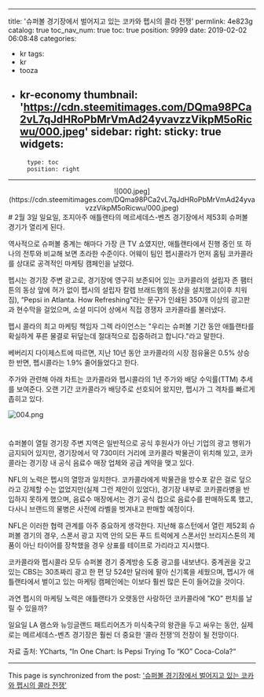 
---
title: '슈퍼볼 경기장에서 벌어지고 있는 코카와 펩시의 콜라 전쟁'
permlink: 4e823g
catalog: true
toc_nav_num: true
toc: true
position: 9999
date: 2019-02-02 06:08:48
categories:
- kr
tags:
- kr
- tooza
- kr-economy
thumbnail: 'https://cdn.steemitimages.com/DQma98PCa2vL7qJdHRoPbMrVmAd24yvavzzVikpM5oRicwu/000.jpeg'
sidebar:
    right:
        sticky: true
widgets:
    -
        type: toc
        position: right
---


<center>
![000.jpeg](https://cdn.steemitimages.com/DQma98PCa2vL7qJdHRoPbMrVmAd24yvavzzVikpM5oRicwu/000.jpeg)
</center>
#
2월 3일 일요일, 조지아주 애틀랜타의 메르세데스-벤츠 경기장에서 제53회 슈퍼볼 경기가 열리게 된다.

​역사적으로 슈퍼볼 중계는 해마다 가장 큰 TV 쇼였지만, 애틀랜타에서 진행 중인 또 하나의 전투와 비교해 보면 초라한 수준이다. 어웨이 팀인 펩시콜라가 먼저 홈팀 코카콜라를 상대로 공격적인 마케팅 캠페인을 날렸다.

펩시는 경기장 주변 광고로, 경기장에 영구히 보존되어 있는 코카콜라의 설립자 존 팸터튼의 동상 앞에 허가 없이 펩시의 설립자 칼렙 브래드햄의 동상을 설치했고(이후 치워짐), “Pepsi in Atlanta. How Refreshing”라는 문구가 인쇄된 350개 이상의 광고판과 현수막을 걸었으며, 소셜 미디어 상에서 직접 경쟁자 코카콜라를 불러냈다.

​펩시 콜라의 최고 마케팅 책임자 그렉 라이언스는 "우리는 슈퍼볼 기간 동안 애틀랜타를 확실하게 푸른 물결로 뒤덮는데 절대적으로 집중하려고 합니다."라고 말한다.

​베버리지 다이제스트에 따르면, 지난 10년 동안 코카콜라의 시장 점유율은 0.5% 상승한 반면, 펩시콜라는 1.9% 줄어들었다고 한다.

주가와 관련해 아래 차트는 코카콜라와 펩시콜라의 1년 주가와 배당 수익률(TTM) 추세를 보여준다. 오랜 기간 코카콜라가 배당주로 선호되어 왔지만, 펩시가 그 격차를 빠르게 좁히고 있다.

![004.png](https://cdn.steemitimages.com/DQmXLSZ6Xy8QYX2LpdePKgVMNHWXdYn7jpjBez1YuUa2PwX/004.png)
#
슈퍼볼이 열릴 경기장 주변 지역은 일반적으로 공식 후원사가 아닌 기업의 광고 행위가 금지되어 있지만, 경기장에서 약 730미터 거리에 코카콜라 박물관이 위치해 있고, 코카콜라는 경기장 내 공식 음료수 매장 업체와 공급 계약을 맺고 있다.

​NFL의 노력은 펩시의 열망과 일치한다. 코카콜라에게 박물관을 방수포 같은 걸로 덮으라고 강제할 수는 없었지만(실제 그런 제안이 있었다), 경기장 내부로 코카콜라병을 반입하지 못하게 했으며, 음료수 매장에서는 경기 공식 컵으로 음료수를 판매하도록 했고, 다사니 브랜드의 물병은 사전에 라벨을 벗겨내고 판매할 예정이다.

​NFL은 이러한 협력 관계를 아주 중요하게 생각한다. 지난해 휴스턴에서 열린 제52회 슈퍼볼 경기의 경우, 스폰서 광고 지역 안의 모든 푸드 트럭에게 스폰서인 브리지스톤의 제품이 아닌 타이어를 장착했을 경우 상표를 테이프로 가리라고 지시했다.

​코카콜라와 펩시콜라 모두 슈퍼볼 경기 중계방송 도중 광고를 내보낸다. 중계권을 갖고 있는 CBS는 30초짜리 광고 한 편 당 524만 달러에 팔아 신기록을 세웠으며, 펩시가 애틀랜타에서 벌이고 있는 마케팅 캠페인에는 이보다 훨씬 많은 돈이 들어갔을 것이다.

​과연 펩시의 마케팅 노력은 애틀랜타가 오랫동안 사랑하던 코카콜라에 "KO" 펀치를 날릴 수 있을까?

​일요일 LA 램스와 뉴잉글랜드 패트리어츠가 미식축구의 왕관을 두고 싸우는 동안, 실제로는 메르세데스-벤츠 경기장은 훨씬 더 중요한 ‘콜라 전쟁’의 전장이 될 전망이다.

​자료 출처: YCharts, “In One Chart: Is Pepsi Trying To “KO” Coca-Cola?“

- - -

This page is synchronized from the post: ['슈퍼볼 경기장에서 벌어지고 있는 코카와 펩시의 콜라 전쟁'](https://steemit.com/@pius.pius/4e823g)
